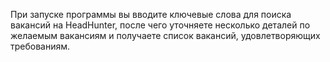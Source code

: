 При запуске программы вы вводите ключевые слова для поиска вакансий на HeadHunter, после чего уточняете несколько деталей по желаемым вакансиям и получаете список вакансий, удовлетворяющих требованиям.
